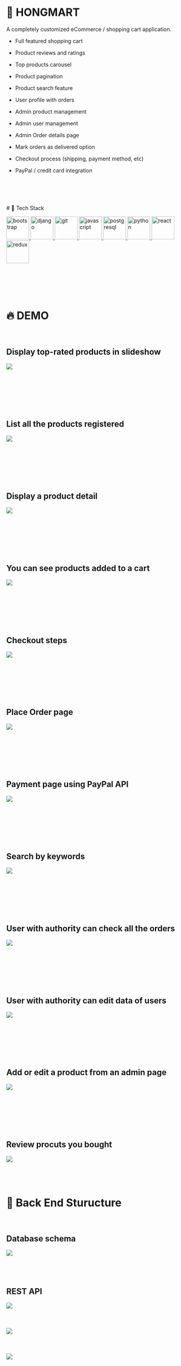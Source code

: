 

# 🎁 HONGMART
A completely customized eCommerce / shopping cart application.
* Full featured shopping cart

* Product reviews and ratings

* Top products carousel
  
* Product pagination
  
* Product search feature

* User profile with orders

* Admin product management
 
* Admin user management
 
* Admin Order details page
 
* Mark orders as delivered option
 
* Checkout process (shipping, payment method, etc)
 
* PayPal / credit card integration
<br/>
<br/>
<br/>
<br/>
# 🤼‍ Tech Stack
<br/>

<p align="left"> <a href="https://getbootstrap.com" target="_blank"> <img src="https://raw.githubusercontent.com/devicons/devicon/master/icons/bootstrap/bootstrap-plain-wordmark.svg" alt="bootstrap" width="60" height="60"/> </a> <a href="https://www.djangoproject.com/" target="_blank"> <img src="https://raw.githubusercontent.com/devicons/devicon/master/icons/django/django-original.svg" alt="django" width="60" height="60"/> </a> <a href="https://git-scm.com/" target="_blank"> <img src="https://www.vectorlogo.zone/logos/git-scm/git-scm-icon.svg" alt="git" width="60" height="60"/> </a> <a href="https://developer.mozilla.org/en-US/docs/Web/JavaScript" target="_blank"> <img src="https://raw.githubusercontent.com/devicons/devicon/master/icons/javascript/javascript-original.svg" alt="javascript" width="60" height="60"/> </a> <a href="https://www.postgresql.org" target="_blank"> <img src="https://raw.githubusercontent.com/devicons/devicon/master/icons/postgresql/postgresql-original-wordmark.svg" alt="postgresql" width="60" height="60"/> </a> <a href="https://www.python.org" target="_blank"> <img src="https://raw.githubusercontent.com/devicons/devicon/master/icons/python/python-original.svg" alt="python" width="60" height="60"/> </a> <a href="https://reactjs.org/" target="_blank"> <img src="https://raw.githubusercontent.com/devicons/devicon/master/icons/react/react-original-wordmark.svg" alt="react" width="60" height="60"/> </a> <a href="https://redux.js.org" target="_blank"> <img src="https://raw.githubusercontent.com/devicons/devicon/master/icons/redux/redux-original.svg" alt="redux" width="60" height="60"/></a></p>


<br/>
<br/>
<br/>
<br/>


<h1>🔥 DEMO</h1>
<br/>

## Display top-rated products in slideshow
<img src="./assets/carousel.png" />

<br/>
<br/>
<br/>
<br/>
<br/>
<br/>
<br/>

## List all the products registered
<img src="./assets/home2.png" />

<br/>
<br/>
<br/>
<br/>
<br/>
<br/>
<br/>

## Display a product detail

<img src="./assets/product.png" />

<br/>
<br/>
<br/>
<br/>
<br/>
<br/>
<br/>

## You can see products added to a cart

<img src="./assets/cart.png" />

<br/>
<br/>
<br/>
<br/>
<br/>
<br/>
<br/>

## Checkout steps

<img src="./assets/shipping.png" />

<br/>
<br/>
<br/>
<br/>
<br/>
<br/>
<br/>

## Place Order page

<img src="./assets/place_order.png" />

<br/>
<br/>
<br/>
<br/>
<br/>
<br/>
<br/>

## Payment page using PayPal API

<img src="./assets/order.png" />

<br/>
<br/>
<br/>
<br/>
<br/>
<br/>
<br/>

## Search by keywords

<img src="./assets/search.png" />

<br/>
<br/>
<br/>
<br/>
<br/>
<br/>
<br/>

## User with authority can check all the orders

<img src="./assets/orderLists.png" />

<br/>
<br/>
<br/>
<br/>
<br/>
<br/>
<br/>

## User with authority can edit data of users

<img src="./assets/users.png" />

<br/>
<br/>
<br/>
<br/>
<br/>
<br/>
<br/>

## Add or edit a product from an admin page

<img src="./assets/editProduct.png" />

<br/>
<br/>
<br/>
<br/>
<br/>
<br/>
<br/>

## Review procuts you bought

<img src="./assets/review.png" />

<br/>
<br/>
<br/>
<br/>

# 🚀 Back End Sturucture
<br/>

## Database schema

<img src="./assets/database_schema.png" />

<br/>
<br/>
<br/>
<br/>

## REST API

<img src="./assets/api/../api:users.png" />
<br/>
<br/>
<br/>
<br/>
<img src="./assets/api/../api:products.png" />
<br/>
<br/>
<br/>
<br/>
<img src="./assets/api/../api:orders.png" />



